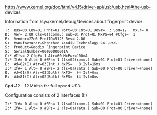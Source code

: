https://www.kernel.org/doc/html/v4.15/driver-api/usb/usb.html#the-usb-devices

Information from /sys/kernel/debug/devices about fingerprint device:

    T:  Bus=03 Lev=01 Prnt=01 Port=03 Cnt=01 Dev#=  2 Spd=12   MxCh= 0
    D:  Ver= 2.00 Cls=02(comm.) Sub=01 Prot=01 MxPS=64 #Cfgs=  1
    P:  Vendor=27c6 ProdID=5125 Rev= 2.00
    S:  Manufacturer=Shenzhen Goodix Technology Co.,Ltd.
    S:  Product=Goodix Fingerprint Device 
    S:  SerialNumber=00000000001A
    C:* #Ifs= 2 Cfg#= 1 Atr=60 MxPwr=100mA
    I:* If#= 0 Alt= 0 #EPs= 1 Cls=02(comm.) Sub=01 Prot=01 Driver=(none)
    E:  Ad=82(I) Atr=03(Int.) MxPS=   8 Ivl=16ms
    I:* If#= 1 Alt= 0 #EPs= 2 Cls=0a(data ) Sub=00 Prot=00 Driver=(none)
    E:  Ad=01(O) Atr=02(Bulk) MxPS=  64 Ivl=0ms
    E:  Ad=81(I) Atr=02(Bulk) MxPS=  64 Ivl=0ms

Spd=12 - 12 Mbit/s for full speed USB.

Configuration consists of 2 interfaces (I:)

    I:* If#= 0 Alt= 0 #EPs= 1 Cls=02(comm.) Sub=01 Prot=01 Driver=(none)
    I:* If#= 1 Alt= 0 #EPs= 2 Cls=0a(data ) Sub=00 Prot=00 Driver=(none)
